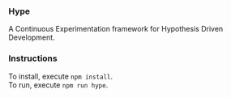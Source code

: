 ### Hype
A Continuous Experimentation framework for Hypothesis Driven Development.


### Instructions

To install, execute `npm install`.  
To run, execute `npm run hype`.

